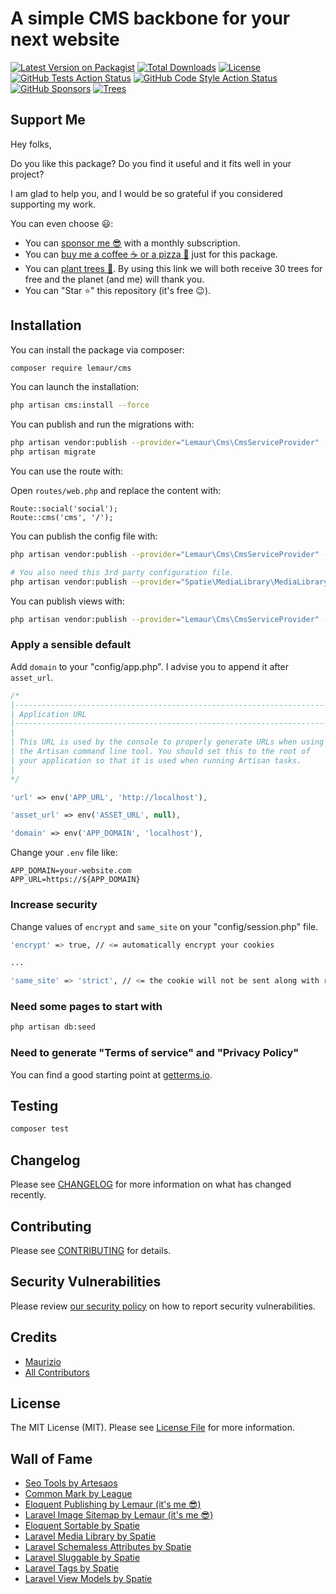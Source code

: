 # A simple CMS backbone for your next website

[![Latest Version on Packagist](https://img.shields.io/packagist/v/lemaur/cms.svg?style=flat-square)](https://packagist.org/packages/lemaur/cms)
[![Total Downloads](https://img.shields.io/packagist/dt/lemaur/cms.svg?style=flat-square)](https://packagist.org/packages/lemaur/cms)
[![License](https://img.shields.io/packagist/l/lemaur/cms.svg?style=flat-square&color=yellow)](https://github.com/leMaur/cms/blob/master/LICENSE.md)
[![GitHub Tests Action Status](https://img.shields.io/github/workflow/status/lemaur/cms/run-tests?label=tests&style=flat-square)](https://github.com/lemaur/cms/actions?query=workflow%3Arun-tests+branch%3Amaster)
[![GitHub Code Style Action Status](https://img.shields.io/github/workflow/status/lemaur/cms/Check%20&%20fix%20styling?label=code%20style&style=flat-square)](https://github.com/lemaur/cms/actions?query=workflow%3A"Check+%26+fix+styling"+branch%3Amaster)
[![GitHub Sponsors](https://img.shields.io/github/sponsors/lemaur?style=flat-square&color=ea4aaa)](https://github.com/sponsors/leMaur)
[![Trees](https://img.shields.io/badge/dynamic/json?color=yellowgreen&style=flat-square&label=Trees&query=%24.total&url=https%3A%2F%2Fpublic.offset.earth%2Fusers%2Flemaur%2Ftrees)](https://ecologi.com/lemaur?r=6012e849de97da001ddfd6c9)

## Support Me

Hey folks,

Do you like this package? Do you find it useful and it fits well in your project?

I am glad to help you, and I would be so grateful if you considered supporting my work.

You can even choose 😃:
* You can [sponsor me 😎](https://github.com/sponsors/leMaur) with a monthly subscription.
* You can [buy me a coffee ☕ or a pizza 🍕](https://github.com/sponsors/leMaur?frequency=one-time&sponsor=leMaur) just for this package.
* You can [plant trees 🌴](https://ecologi.com/lemaur?r=6012e849de97da001ddfd6c9). By using this link we will both receive 30 trees for free and the planet (and me) will thank you. 
* You can "Star ⭐" this repository (it's free 😉).

## Installation

You can install the package via composer:
```bash
composer require lemaur/cms
```

You can launch the installation:
```bash
php artisan cms:install --force
```

You can publish and run the migrations with:
```bash
php artisan vendor:publish --provider="Lemaur\Cms\CmsServiceProvider" --tag="cms-migrations"
php artisan migrate
```

You can use the route with:

Open `routes/web.php` and replace the content with:
```blade
Route::social('social');
Route::cms('cms', '/');
```

You can publish the config file with:
```bash
php artisan vendor:publish --provider="Lemaur\Cms\CmsServiceProvider" --tag="cms-config"

# You also need this 3rd party configuration file.
php artisan vendor:publish --provider="Spatie\MediaLibrary\MediaLibraryServiceProvider" --tag="config"
```

You can publish views with:
```bash
php artisan vendor:publish --provider="Lemaur\Cms\CmsServiceProvider" --tag="cms-views"
```

### Apply a sensible default

Add `domain` to your "config/app.php". I advise you to append it after `asset_url`. 
```php
/*
|--------------------------------------------------------------------------
| Application URL
|--------------------------------------------------------------------------
|
| This URL is used by the console to properly generate URLs when using
| the Artisan command line tool. You should set this to the root of
| your application so that it is used when running Artisan tasks.
|
*/

'url' => env('APP_URL', 'http://localhost'),

'asset_url' => env('ASSET_URL', null),

'domain' => env('APP_DOMAIN', 'localhost'),
```

Change your `.env` file like:
```
APP_DOMAIN=your-website.com
APP_URL=https://${APP_DOMAIN}
```

### Increase security

Change values of `encrypt` and `same_site` on your "config/session.php" file.
```bash
'encrypt' => true, // <= automatically encrypt your cookies

...

'same_site' => 'strict', // <= the cookie will not be sent along with requests initiated by third party websites
```

### Need some pages to start with

```bash
php artisan db:seed
```

### Need to generate "Terms of service" and "Privacy Policy"
You can find a good starting point at [getterms.io](https://getterms.io/).

## Testing

```bash
composer test
```

## Changelog

Please see [CHANGELOG](CHANGELOG.md) for more information on what has changed recently.

## Contributing

Please see [CONTRIBUTING](.github/CONTRIBUTING.md) for details.

## Security Vulnerabilities

Please review [our security policy](../../security/policy) on how to report security vulnerabilities.

## Credits

- [Maurizio](https://github.com/lemaur)
- [All Contributors](../../contributors)

## License

The MIT License (MIT). Please see [License File](LICENSE.md) for more information.

## Wall of Fame
- [Seo Tools by Artesaos](https://github.com/artesaos/seotools)
- [Common Mark by League](https://github.com/league/commonmark)
- [Eloquent Publishing by Lemaur (it's me :sunglasses:)](https://github.com/lemaur/eloquent-publishing)
- [Laravel Image Sitemap by Lemaur (it's me :sunglasses:)](https://github.com/lemaur/laravel-image-sitemap)
- [Eloquent Sortable by Spatie](https://github.com/spatie/eloquent-sortable)
- [Laravel Media Library by Spatie](https://github.com/spatie/laravel-medialibrary)
- [Laravel Schemaless Attributes by Spatie](https://github.com/spatie/laravel-schemaless-attributes)
- [Laravel Sluggable by Spatie](https://github.com/spatie/laravel-sluggable)
- [Laravel Tags by Spatie](https://github.com/spatie/laravel-tags)
- [Laravel View Models by Spatie](https://github.com/spatie/laravel-view-models)
